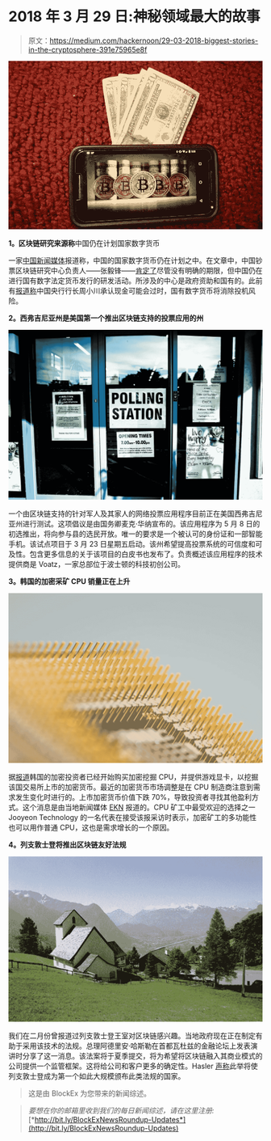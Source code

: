 # 2018 年 3 月 29 日:神秘领域最大的故事

> 原文：<https://medium.com/hackernoon/29-03-2018-biggest-stories-in-the-cryptosphere-391e75965e8f>

![](img/186c54b1234f1322df17ff4a04ddb287.png)

**1。区块链研究来源称**中国仍在计划国家数字货币

一家[中国新闻媒体](http://finance.sina.com.cn/blockchain/roll/2018-03-29/doc-ifysswxh4441102.shtml)报道称，中国的国家数字货币仍在计划之中。在文章中，中国钞票区块链研究中心负责人——张毅锋——[肯定了](https://www.coindesk.com/state-digital-currency-still-on-agenda-says-china-blockchain-research-lead/)尽管没有明确的期限，但中国仍在进行国有数字法定货币发行的研发活动。所涉及的中心是政府资助和国有的。此前有[报道称](https://hackernoon.com/09-03-2018-biggest-stories-in-the-cryptosphere-fa068a3b2ad7)中国央行行长周小川承认现金可能会过时，国有数字货币将消除投机风险。

**2。西弗吉尼亚州是美国第一个推出区块链支持的投票应用的州**

![](img/93a569baae9e2c23a09b218eefcc4423.png)

一个由区块链支持的针对军人及其家人的网络投票应用程序目前正在美国西弗吉尼亚州进行测试。这项倡议是由国务卿麦克·华纳宣布的。该应用程序为 5 月 8 日的初选推出，将向参与县的选民开放。唯一的要求是一个被认可的身份证和一部智能手机。该试点项目于 3 月 23 日星期五启动。该州希望提高投票系统的可信度和可及性。包含更多信息的关于该项目的白皮书也发布了。负责概述该应用程序的技术提供商是 Voatz，一家总部位于波士顿的科技初创公司。

**3。韩国的加密采矿 CPU 销量正在上升**

![](img/b87eee1cf537f6d6e96daae6c7a0cf40.png)

据[报道](https://www.ccn.com/cryptocurrency-mining-cpus-in-south-korea-are-rising-in-popularity/)韩国的加密投资者已经开始购买加密挖掘 CPU，并提供游戏显卡，以挖掘该国交易所上市的加密货币。最近的加密货币市场调整是在 CPU 制造商注意到需求发生变化时进行的。上市加密货币价值下跌 70%，导致投资者寻找其他盈利方式。这个消息是由当地新闻媒体 [EKN](http://www.ekn.kr/news/article.html?no=351434) 报道的。CPU 矿工中最受欢迎的选择之一 Jooyeon Technology 的一名代表在接受该报采访时表示，加密矿工的多功能性也可以用作普通 CPU，这也是需求增长的一个原因。

**4。列支敦士登将推出区块链友好法规**

![](img/615c3e510eccdba03e0e8a7326c36737.png)

我们在二月份曾报道过列支敦士登王室对区块链感兴趣。当地政府现在正在制定有助于采用该技术的法规。总理阿德里安·哈斯勒在首都瓦杜兹的金融论坛上发表演讲时分享了这一消息。该法案将于夏季提交，将为希望将区块链融入其商业模式的公司提供一个监管框架。这将给公司和客户更多的确定性。Hasler [声称](http://www.regierung.li/media/medienarchiv/2018-03-21_Ansprache_Finance_Forum_2018_RC.pdf?t=636576602602286709)此举将使列支敦士登成为第一个如此大规模颁布此类法规的国家。

> 这是由 BlockEx 为您带来的新闻综述。

> *要想在你的邮箱里收到我们的每日新闻综述，请在这里注册:*[*http://bit.ly/BlockExNewsRoundup-Updates*](http://bit.ly/BlockExNewsRoundup-Updates)